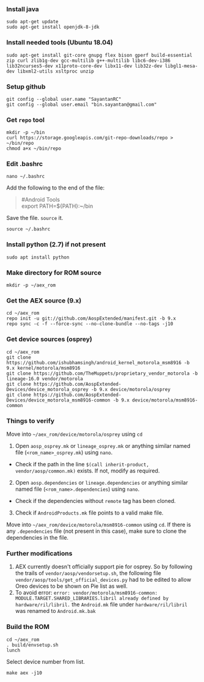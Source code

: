 ### Install java  
```
sudo apt-get update  
sudo apt-get install openjdk-8-jdk  
```
### Install needed tools (Ubuntu 18.04)  
```
sudo apt-get install git-core gnupg flex bison gperf build-essential zip curl zlib1g-dev gcc-multilib g++-multilib libc6-dev-i386 lib32ncurses5-dev x11proto-core-dev libx11-dev lib32z-dev libgl1-mesa-dev libxml2-utils xsltproc unzip
```
### Setup github
```
git config --global user.name "SayantanRC"  
git config --global user.email "bin.sayantan@gmail.com"  
```
### Get `repo` tool
```
mkdir -p ~/bin 
curl https://storage.googleapis.com/git-repo-downloads/repo > ~/bin/repo  
chmod a+x ~/bin/repo  
```
### Edit .bashrc
```
nano ~/.bashrc
```
Add the following to the end of the file:
> #Android Tools  
> export PATH=${PATH}:~/bin  

Save the file. `source` it.
```
source ~/.bashrc
```
### Install python (2.7) if not present
```
sudo apt install python
```
### Make directory for ROM source
```
mkdir -p ~/aex_rom  
```
### Get the AEX source (9.x)
``` 
cd ~/aex_rom  
repo init -u git://github.com/AospExtended/manifest.git -b 9.x  
repo sync -c -f --force-sync --no-clone-bundle --no-tags -j10  
```
### Get device sources (osprey)
```
cd ~/aex_rom  
git clone https://github.com/ishubhamsingh/android_kernel_motorola_msm8916 -b 9.x kernel/motorola/msm8916  
git clone https://github.com/TheMuppets/proprietary_vendor_motorola -b lineage-16.0 vendor/motorola  
git clone https://github.com/AospExtended-Devices/device_motorola_osprey -b 9.x device/motorola/osprey  
git clone https://github.com/AospExtended-Devices/device_motorola_msm8916-common -b 9.x device/motorola/msm8916-common  
```
### Things to verify
Move into `~/aex_rom/device/motorola/osprey` using `cd`  
1. Open `aosp_osprey.mk` or `lineage_osprey.mk` or anything similar named file (`<rom_name>_osprey.mk`) using `nano`.  
- Check if the path in the line `$(call inherit-product, vendor/aosp/common.mk)` exists. If not, modify as required.
2. Open `aosp.dependencies` or `lineage.dependencies` or anything similar named file (`<rom_name>.dependencies`) using `nano`.  
- Check if the dependencies without `remote` tag has been cloned.  
3. Check if `AndroidProducts.mk` file points to a valid make file.  
  
Move into `~/aex_rom/device/motorola/msm8916-common` using `cd`. If there is any `.dependencies` file (not present in this case), make sure to clone the dependencies in the file.  

### Further modifications
1. AEX currently doesn't officially support pie for osprey. So by following the trails of `vendor/aosp/vendorsetup.sh`, the following file `vendor/aosp/tools/get_official_devices.py` had to be edited to allow Oreo devices to be shown on Pie list as well.  
2. To avoid error: `error: vendor/motorola/msm8916-common: MODULE.TARGET.SHARED_LIBRARIES.libril already defined by hardware/ril/libril.` the `Android.mk` file under `hardware/ril/libril` was renamed to `Android.mk.bak`  

### Build the ROM
```
cd ~/aex_rom  
. build/envsetup.sh  
lunch  
```
Select device number from list.  
```
make aex -j10
```
